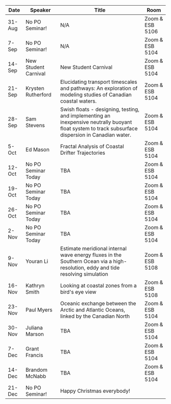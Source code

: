 Date  |  Speaker                                            |  Title                                                                                                |  Room
---------|-----------------------------------------------------|---------------------------------------------------------------------------------------------------------------------|------
31-Aug   | No PO Seminar!                                |  N/A                                                           |  Zoom & ESB 5106
7-Sep    | No PO Seminar!                                |  N/A                                                           |  Zoom & ESB 5104
14-Sep   | New Student Carnival                          |  New Student Carnival                                          |  Zoom & ESB 5104
21-Sep   | Krysten Rutherford                            |  Elucidating transport timescales and pathways: An exploration of modeling studies of Canadian coastal waters.                                          |  Zoom & ESB 5104
28-Sep   | Sam Stevens                                   |  Swish floats - designing, testing, and implementing an inexpensive neutrally buoyant float system to track subsurface dispersion in Canadian water. |  Zoom & ESB 5104
5-Oct    | Ed Mason                                      |  Fractal Analysis of Coastal Drifter Trajectories              |  Zoom & ESB 5104
12-Oct   | No PO Seminar Today                           |  TBA                                                           |  Zoom & ESB 5104
19-Oct   | No PO Seminar Today                           |  TBA                                                           |  Zoom & ESB 5104
26-Oct   | No PO Seminar Today                           |  TBA                                                           |  Zoom & ESB 5104
2-Nov    | No PO Seminar Today                           |  TBA                                                           |  Zoom & ESB 5104
9-Nov    | Youran Li                                     |  Estimate meridional internal wave energy fluxes in the Southern Ocean via a high-resolution, eddy and tide resolving simulation                                                           |  Zoom & ESB 5108
16-Nov   | Kathryn Smith                                 |  Looking at coastal zones from a bird's eye view               |  Zoom & ESB 5108
23-Nov   | Paul Myers                                    |  Oceanic exchange between the Arctic and Atlantic Oceans, linked by the Canadian North      |  Zoom & ESB 5104
30-Nov   | Juliana Marson                                |  TBA                                                           |  Zoom & ESB 5104
7-Dec    | Grant Francis                                 |  TBA                                                           |  Zoom & ESB 5104
14-Dec   | Brandom McNabb                                |  TBA                                                           |  Zoom & ESB 5104
21-Dec   | No PO Seminar!                                |  Happy Christmas everybody!                         
